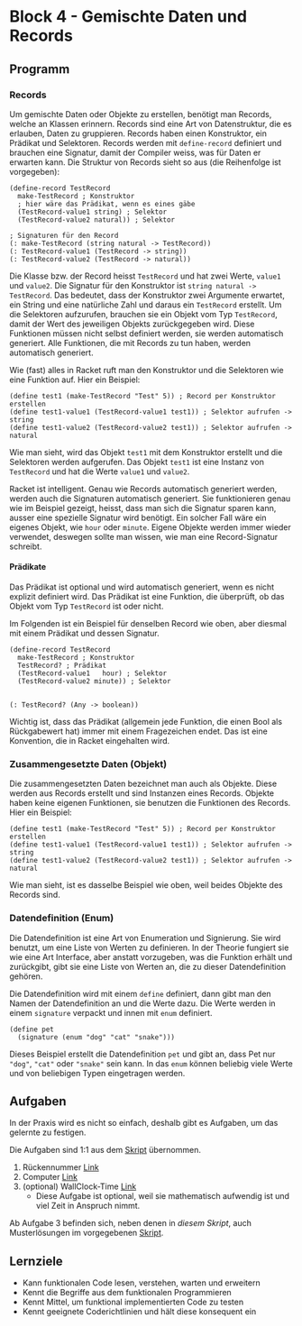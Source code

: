 # Block 4 - Gemischte Daten und Records

## Programm

### Records

Um gemischte Daten oder Objekte zu erstellen, benötigt man Records, welche an Klassen erinnern. Records sind eine Art von Datenstruktur, die es erlauben, Daten zu gruppieren. Records haben einen Konstruktor, ein Prädikat und Selektoren. Records werden mit `define-record` definiert und brauchen eine Signatur, damit der Compiler weiss, was für Daten er erwarten kann. Die Struktur von Records sieht so aus (die Reihenfolge ist vorgegeben):

```racket
(define-record TestRecord
  make-TestRecord ; Konstruktor
  ; hier wäre das Prädikat, wenn es eines gäbe
  (TestRecord-value1 string) ; Selektor
  (TestRecord-value2 natural)) ; Selektor

; Signaturen für den Record
(: make-TestRecord (string natural -> TestRecord))
(: TestRecord-value1 (TestRecord -> string))
(: TestRecord-value2 (TestRecord -> natural))
```

Die Klasse bzw. der Record heisst `TestRecord` und hat zwei Werte, `value1` und `value2`. Die Signatur für den Konstruktor ist `string natural -> TestRecord`. Das bedeutet, dass der Konstruktor zwei Argumente erwartet, ein String und eine natürliche Zahl und daraus ein `TestRecord` erstellt. Um die Selektoren aufzurufen, brauchen sie ein Objekt vom Typ `TestRecord`, damit der Wert des jeweiligen Objekts zurückgegeben wird. Diese Funktionen müssen nicht selbst definiert werden, sie werden automatisch generiert. Alle Funktionen, die mit Records zu tun haben, werden automatisch generiert.

Wie (fast) alles in Racket ruft man den Konstruktor und die Selektoren wie eine Funktion auf. Hier ein Beispiel:

```racket
(define test1 (make-TestRecord "Test" 5)) ; Record per Konstruktor erstellen
(define test1-value1 (TestRecord-value1 test1)) ; Selektor aufrufen -> string
(define test1-value2 (TestRecord-value2 test1)) ; Selektor aufrufen -> natural
```

Wie man sieht, wird das Objekt `test1` mit dem Konstruktor erstellt und die Selektoren werden aufgerufen. Das Objekt `test1` ist eine Instanz von `TestRecord` und hat die Werte `value1` und `value2`.

Racket ist intelligent. Genau wie Records automatisch generiert werden, werden auch die Signaturen automatisch generiert. Sie funktionieren genau wie im Beispiel gezeigt, heisst, dass man sich die Signatur sparen kann, ausser eine spezielle Signatur wird benötigt. Ein solcher Fall wäre ein eigenes Objekt, wie `hour` oder `minute`. Eigene Objekte werden immer wieder verwendet, deswegen sollte man wissen, wie man eine Record-Signatur schreibt.

#### Prädikate

Das Prädikat ist optional und wird automatisch generiert, wenn es nicht explizit definiert wird. Das Prädikat ist eine Funktion, die überprüft, ob das Objekt vom Typ `TestRecord` ist oder nicht.

Im Folgenden ist ein Beispiel für denselben Record wie oben, aber diesmal mit einem Prädikat und dessen Signatur.

```racket
(define-record TestRecord
  make-TestRecord ; Konstruktor
  TestRecord? ; Prädikat
  (TestRecord-value1   hour) ; Selektor
  (TestRecord-value2 minute)) ; Selektor


(: TestRecord? (Any -> boolean))
```

Wichtig ist, dass das Prädikat (allgemein jede Funktion, die einen Bool als Rückgabewert hat) immer mit einem Fragezeichen endet. Das ist eine Konvention, die in Racket eingehalten wird.

### Zusammengesetzte Daten (Objekt)

Die zusammengesetzten Daten bezeichnet man auch als Objekte. Diese werden aus Records erstellt und sind Instanzen eines Records. Objekte haben keine eigenen Funktionen, sie benutzen die Funktionen des Records. Hier ein Beispiel:

```racket
(define test1 (make-TestRecord "Test" 5)) ; Record per Konstruktor erstellen
(define test1-value1 (TestRecord-value1 test1)) ; Selektor aufrufen -> string
(define test1-value2 (TestRecord-value2 test1)) ; Selektor aufrufen -> natural
```

Wie man sieht, ist es dasselbe Beispiel wie oben, weil beides Objekte des Records sind.

### Datendefinition (Enum)

Die Datendefinition ist eine Art von Enumeration und Signierung. Sie wird benutzt, um eine Liste von Werten zu definieren. In der Theorie fungiert sie wie eine Art Interface, aber anstatt vorzugeben, was die Funktion erhält und zurückgibt, gibt sie eine Liste von Werten an, die zu dieser Datendefinition gehören.

Die Datendefinition wird mit einem `define` definiert, dann gibt man den Namen der Datendefinition an und die Werte dazu. Die Werte werden in einem `signature` verpackt und innen mit `enum` definiert.

```racket
(define pet
  (signature (enum "dog" "cat" "snake")))
```

Dieses Beispiel erstellt die Datendefinition `pet` und gibt an, dass Pet nur `"dog"`, `"cat"` oder `"snake"` sein kann. In das `enum` können beliebig viele Werte und von beliebigen Typen eingetragen werden.

## Aufgaben

In der Praxis wird es nicht so einfach, deshalb gibt es Aufgaben, um das gelernte zu festigen.

Die Aufgaben sind 1:1 aus dem [Skript](../Skript.pdf) übernommen.

1. Rückennummer [Link](../Tasks/2.14_Rückennummer.md)
2. Computer [Link](../Tasks/3.1_Computer.md)
3. (optional) WallClock-Time [Link](../Tasks/3.2_WallClock-Time.md)
   - Diese Aufgabe ist optional, weil sie mathematisch aufwendig ist und viel Zeit in Anspruch nimmt.

Ab Aufgabe 3 befinden sich, neben denen in _diesem Skript_, auch Musterlösungen im vorgegebenen [Skript](../Skript.pdf).

## Lernziele

- Kann funktionalen Code lesen, verstehen, warten und erweitern
- Kennt die Begriffe aus dem funktionalen Programmieren
- Kennt Mittel, um funktional implementierten Code zu testen
- Kennt geeignete Coderichtlinien und hält diese konsequent ein
